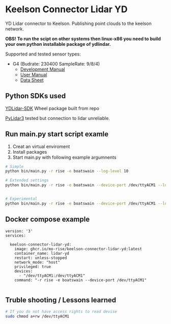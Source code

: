 # Keelson Connector Lidar YD

YD Lidar connector to Keelson. Publishing point clouds to the keelson network.  

**OBS! To run the scipt on other systems then linux-x86 you need to build your own python installable package of ydlindar.**

Supported and tested sensor types:

- G4 (Budrate: 230400 SampleRate: 9/8/4)
  - [Development Manual](https://www.ydlidar.com/Public/upload/files/2022-06-21/YDLIDAR%20G4%20Development%20Manual%20V1.8(220411).pdf)
  - [User Manual](https://www.ydlidar.com/Public/upload/files/2022-06-21/YDLIDAR%20G4%20Lidar%20User%20Manual%20V1.3(220411).pdf)
  - [Data Sheet](https://www.ydlidar.com/Public/upload/files/2022-06-21/YDLIDAR%20G4%20Data%20sheet%20V2.0(220411).pdf)

## Python SDKs used

[YDLidar-SDK](https://github.com/YDLIDAR/YDLidar-SDK/tree/master) Wheel package built from repo


[PyLidar3](https://github.com/lakshmanmallidi/PyLidar3) tested but connection to lidar unreliable.


## Run main.py start script examle

1) Creat an virtual enviroment 
2) Install packages
3) Start main.py with following example argumnents 

```bash
# Simple 
python bin/main.py -r rise -e boatswain --log-level 10 

# Extended settings 
python bin/main.py -r rise -e boatswain --device-port /dev/ttyACM1 --log-level 10 


# Experimental
python bin/main.py -r rise -e boatswain --device-port /dev/ttyACM1 --log-level 10 

```

## Docker compose example 
```Docker
version: '3'
services:

  keelson-connector-lidar-yd:
    image: ghcr.io/mo-rise/keelson-connector-lidar-yd:latest
    container_name: lidar-yd
    restart: unless-stopped
    network_mode: "host"
    privileged: true
    devices:
      - "/dev/ttyACM1:/dev/ttyACM1"
    command: "-r rise -e boatswain --device-port /dev/ttyACM1"
    
```

## Truble shooting / Lessons learned  

```bash
# If you do not have access rights to read devise 
sudo chmod a+rw /dev/ttyACM1
```

